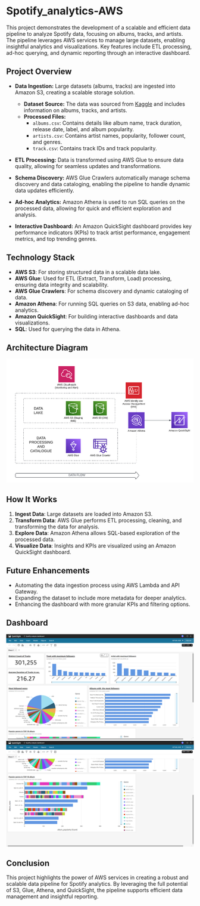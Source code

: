 # Spotify_analytics-AWS

This project demonstrates the development of a scalable and efficient data pipeline to analyze Spotify data, focusing on albums, tracks, and artists. The pipeline leverages AWS services to manage large datasets, enabling insightful analytics and visualizations. Key features include ETL processing, ad-hoc querying, and dynamic reporting through an interactive dashboard.

## Project Overview

- **Data Ingestion:** Large datasets (albums, tracks) are ingested into Amazon S3, creating a scalable storage solution. 
  - **Dataset Source:** The data was sourced from [Kaggle](https://shorturl.at/qBUX5) and includes information on albums, tracks, and artists.
  - **Processed Files:** 
    - `albums.csv`: Contains details like album name, track duration, release date, label, and album popularity.
    - `artists.csv`: Contains artist names, popularity, follower count, and genres.
    - `track.csv`: Contains track IDs and track popularity.

- **ETL Processing:** Data is transformed using AWS Glue to ensure data quality, allowing for seamless updates and transformations.
- **Schema Discovery:** AWS Glue Crawlers automatically manage schema discovery and data cataloging, enabling the pipeline to handle dynamic data updates efficiently.
- **Ad-hoc Analytics:** Amazon Athena is used to run SQL queries on the processed data, allowing for quick and efficient exploration and analysis.
- **Interactive Dashboard:** An Amazon QuickSight dashboard provides key performance indicators (KPIs) to track artist performance, engagement metrics, and top trending genres.

## Technology Stack

- **AWS S3**: For storing structured data in a scalable data lake.
- **AWS Glue**: Used for ETL (Extract, Transform, Load) processing, ensuring data integrity and scalability.
- **AWS Glue Crawlers**: For schema discovery and dynamic cataloging of data.
- **Amazon Athena**: For running SQL queries on S3 data, enabling ad-hoc analytics.
- **Amazon QuickSight**: For building interactive dashboards and data visualizations.
- **SQL**: Used for querying the data in Athena.

## Architecture Diagram

![Architecture Diagram](https://github.com/MansiVN/Spotify_analytics-AWS/blob/main/Architecture.png)

## How It Works

1. **Ingest Data**: Large datasets are loaded into Amazon S3.
2. **Transform Data**: AWS Glue performs ETL processing, cleaning, and transforming the data for analysis.
3. **Explore Data**: Amazon Athena allows SQL-based exploration of the processed data.
4. **Visualize Data**: Insights and KPIs are visualized using an Amazon QuickSight dashboard.

## Future Enhancements

- Automating the data ingestion process using AWS Lambda and API Gateway.
- Expanding the dataset to include more metadata for deeper analytics.
- Enhancing the dashboard with more granular KPIs and filtering options.

## Dashboard 

![Architecture Diagram](https://github.com/MansiVN/Spotify_analytics-AWS/blob/main/Dashboard_Part1.png)
![Architecture Diagram](https://github.com/MansiVN/Spotify_analytics-AWS/blob/main/Dashboard_Part2.png)

## Conclusion

This project highlights the power of AWS services in creating a robust and scalable data pipeline for Spotify analytics. By leveraging the full potential of S3, Glue, Athena, and QuickSight, the pipeline supports efficient data management and insightful reporting.
